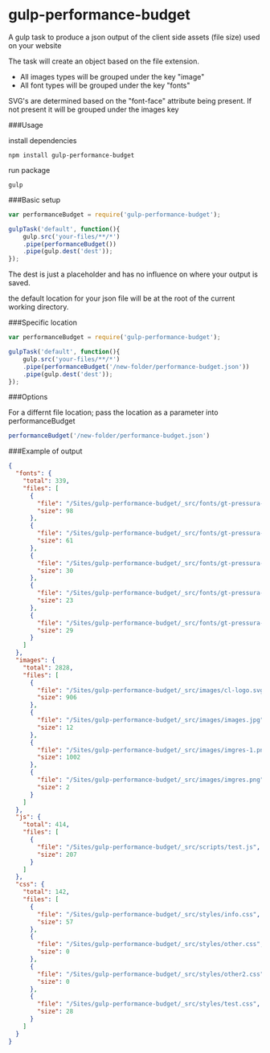 # gulp-performance-budget

A gulp task to produce a json output of the client side assets (file size) used on your website

The task will create an object based on the file extension. 

* All images types will be grouped under the key "image"
* All font types will be grouped under the key "fonts"

SVG's are determined based on the "font-face" attribute being present. If not present it will be grouped under the images key


###Usage

install dependencies

```
npm install gulp-performance-budget
```

run package

```
gulp
```

###Basic setup
```javascript
var performanceBudget = require('gulp-performance-budget');

gulpTask('default', function(){
	gulp.src('your-files/**/*')
    .pipe(performanceBudget())
    .pipe(gulp.dest('dest'));
});

```
The dest is just a placeholder and has no influence on where your output is saved.

the default location for your json file will be at the root of the current working directory.

###Specific location

```javascript
var performanceBudget = require('gulp-performance-budget');

gulpTask('default', function(){
	gulp.src('your-files/**/*')
    .pipe(performanceBudget('/new-folder/performance-budget.json'))
    .pipe(gulp.dest('dest'));
});

```

###Options

For a differnt file location; pass the location as a parameter into performanceBudget

```javascript
performanceBudget('/new-folder/performance-budget.json')
```

###Example of output

```json
{
  "fonts": {
    "total": 339,
    "files": [
      {
        "file": "/Sites/gulp-performance-budget/_src/fonts/gt-pressura-mono-regular-webfont.svg",
        "size": 98
      },
      {
        "file": "/Sites/gulp-performance-budget/_src/fonts/gt-pressura-mono-regular-webfont.ttf",
        "size": 61
      },
      {
        "file": "/Sites/gulp-performance-budget/_src/fonts/gt-pressura-mono-regular-webfont.woff",
        "size": 30
      },
      {
        "file": "/Sites/gulp-performance-budget/_src/fonts/gt-pressura-mono-regular-webfont.woff2",
        "size": 23
      },
      {
        "file": "/Sites/gulp-performance-budget/_src/fonts/gt-pressura-regular-webfont.eot",
        "size": 29
      }
    ]
  },
  "images": {
    "total": 2828,
    "files": [
      {
        "file": "/Sites/gulp-performance-budget/_src/images/cl-logo.svg",
        "size": 906
      },
      {
        "file": "/Sites/gulp-performance-budget/_src/images/images.jpg",
        "size": 12
      },
      {
        "file": "/Sites/gulp-performance-budget/_src/images/imgres-1.png",
        "size": 1002
      },
      {
        "file": "/Sites/gulp-performance-budget/_src/images/imgres.png",
        "size": 2
      }
    ]
  },
  "js": {
    "total": 414,
    "files": [
      {
        "file": "/Sites/gulp-performance-budget/_src/scripts/test.js",
        "size": 207
      }
    ]
  },
  "css": {
    "total": 142,
    "files": [
      {
        "file": "/Sites/gulp-performance-budget/_src/styles/info.css",
        "size": 57
      },
      {
        "file": "/Sites/gulp-performance-budget/_src/styles/other.css",
        "size": 0
      },
      {
        "file": "/Sites/gulp-performance-budget/_src/styles/other2.css",
        "size": 0
      },
      {
        "file": "/Sites/gulp-performance-budget/_src/styles/test.css",
        "size": 28
      }
    ]
  }
}

```


